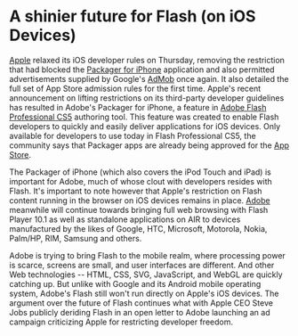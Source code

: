 # A shinier future for Flash (on iOS Devices)

<a href="http://www.apple.com/">Apple</a> relaxed its iOS developer rules on Thursday, removing the restriction that had blocked the <a href="http://labs.adobe.com/technologies/packagerforiphone/">Packager for iPhone</a> application and also permitted advertisements supplied by Google's <a href="http://www.admob.com/">AdMob</a> once again. It also detailed the full set of App Store admission rules for the first time. Apple's recent announcement on lifting restrictions on its third-party developer guidelines has resulted in Adobe's Packager for iPhone, a feature in <a href="http://www.adobe.com/products/flash/">Adobe Flash Professional CS5</a> authoring tool. This feature was created to enable Flash developers to quickly and easily deliver applications for iOS devices. Only available for developers to use today in Flash Professional CS5, the community says that Packager apps are already being approved for the <a href="http://www.apple.com/iphone/apps-for-iphone">App Store</a>. 

The Packager of iPhone (which also covers the iPod Touch and iPad) is important for Adobe, much of whose clout with developers resides with Flash. It's important to note however that Apple's restriction on Flash content running in the browser on iOS devices remains in place. <a href="http://www.adobe.com/">Adobe</a> meanwhile will continue towards bringing full web browsing with Flash Player 10.1 as well as standalone applications on AIR to devices manufactured by the likes of Google, HTC, Microsoft, Motorola, Nokia, Palm/HP, RIM, Samsung and others.

Adobe is trying to bring Flash to the mobile realm, where processing power is scarce, screens are small, and user interfaces are different. And other Web technologies -- HTML, CSS, SVG, JavaScript, and WebGL are quickly catching up. But unlike with Google and its Android mobile operating system, Adobe's Flash still won't run directly on Apple's iOS devices. The argument over the future of Flash continues what with Apple CEO Steve Jobs publicly deriding Flash in an open letter to Adobe launching an ad campaign criticizing Apple for restricting developer freedom.
